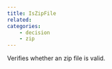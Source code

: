 ```yaml
---
title: IsZipFile
related:
categories:
    - decision
    - zip
---
```


Verifies whether an zip file is valid.